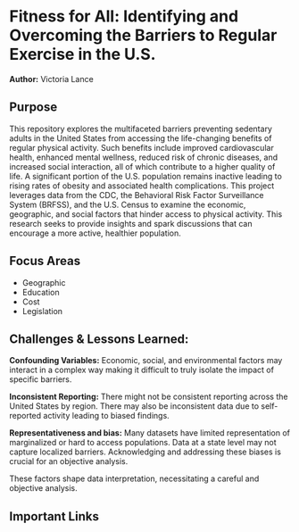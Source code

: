# Fitness for All: Identifying and Overcoming the Barriers to Regular Exercise in the U.S.

**Author:** Victoria Lance

## Purpose
This repository explores the multifaceted barriers preventing sedentary adults in the United States from accessing the life-changing benefits of regular physical activity. Such benefits include improved cardiovascular health, enhanced mental wellness, reduced risk of chronic diseases, and increased social interaction, all of which contribute to a higher quality of life. A significant portion of the U.S. population remains inactive leading to rising rates of obesity and associated health complications. This project leverages data from the CDC, the Behavioral Risk Factor Surveillance System (BRFSS), and the U.S. Census to examine the economic, geographic, and social factors that hinder access to physical activity. This research seeks to provide insights and spark discussions that can encourage a more active, healthier population. 


## Focus Areas
- Geographic
- Education
- Cost
- Legislation


## Challenges & Lessons Learned:
**Confounding Variables:**  Economic, social, and environmental factors may interact in a complex way making it difficult to truly isolate the impact of specific barriers.  

**Inconsistent Reporting:** There might not be consistent reporting across the United States by region. There may also be inconsistent data due to self-reported activity leading to biased findings.

**Representativeness and bias:**  Many datasets have limited representation of marginalized or hard to access populations. Data at a state level may not capture localized barriers. Acknowledging and addressing these biases is crucial for an objective analysis.

These factors shape data interpretation, necessitating a careful and objective analysis. 


## Important Links

